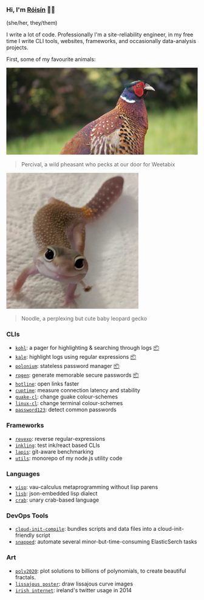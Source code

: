 ### Hi, I'm [Róisín](https://www.nameshouts.com/names/all-languages/pronounce-roisin) 🏳️‍🌈

(she/her, they/them)

I write a lot of code. Professionally I'm a site-reliability engineer, in my free time I write CLI tools, websites, frameworks, and occasionally data-analysis projects.

First, some of my favourite animals:

![a pheasant](https://raw.githubusercontent.com/rgrannell1/rgrannell1/master/percival.png)

> Percival, a wild pheasant who pecks at our door for Weetabix 

![a smiling gecko](https://raw.githubusercontent.com/rgrannell1/rgrannell1/master/noodle.png)

> Noodle, a perplexing but cute baby leopard gecko

### CLIs

- [`kohl`](https://github.com/rgrannell1/kohl): a pager for highlighting & searching through logs [📦](https://snapcraft.io/kohl)
- [`kale`](https://github.com/rgrannell1/kale): highlight logs using regular expressions [📦](https://snapcraft.io/kale)
- [`polonium`](https://github.com/rgrannell1/polonium): stateless password manager [📦](https://snapcraft.io/polonium)
- [`rpgen`](https://github.com/rgrannell1/rpgen): generate memorable secure passwords [📦](https://snapcraft.io/rpgen)
- [`hotline`](https://github.com/rgrannell1/hotline): open links faster
- [`cuptime`](https://github.com/rgrannell1/cuptime): measure connection latency and stability
- [`guake-cl`](https://github.com/rgrannell1/guake-cl): change guake colour-schemes
- [`linux-cl`](https://github.com/rgrannell1/linux-cl): change terminal colour-schemes
- [`password123`](https://github.com/rgrannell1/password123.js): detect common passwords

### Frameworks

- [`revexp`](https://github.com/rgrannell1/revexp): reverse regular-expressions
- [`inkling`](https://github.com/rgrannell1/inkling): test ink/react based CLIs
- [`lapis`](https://github.com/rgrannell1/lapis): git-aware benchmarking
- [`utils`](https://github.com/rgrannell1/utils): monorepo of my node.js utility code

### Languages

- [`visp`](https://github.com/rgrannell1/visp): vau-calculus metaprogramming without lisp parens
- [`lisb`](https://github.com/rgrannell1/lisb): json-embedded lisp dialect
- [`crab`](https://github.com/rgrannell1/crab): unary crab-based language


### DevOps Tools

- [`cloud-init-compile`](https://github.com/rgrannell1/cloud-init-compile): bundles scripts and data files into a cloud-init-friendly script
- [`snapped`](https://github.com/rgrannell1/snapped): automate several minor-but-time-consuming ElasticSerch tasks

### Art

- [`poly2020`](https://github.com/rgrannell1/poly2020): plot solutions to billions of polynomials, to create beautiful fractals.
- [`lissajous poster`](https://github.com/rgrannell1/lissajous-poster): draw lissajous curve images
- [`irish internet`](https://github.com/rgrannell1/irish-internet): ireland's twitter usage in 2014
